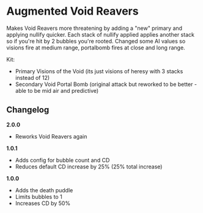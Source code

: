 # Augmented Void Reavers

Makes Void Reavers more threatening by adding a "new" primary and applying nullify quicker. Each stack of nullify applied applies another stack so if you're hit by 2 bubbles you're rooted. Changed some AI values so visions fire at medium range, portalbomb fires at close and long range.

Kit:
  - Primary Visions of the Void (its just visions of heresy with 3 stacks instead of 12)
  - Secondary Void Portal Bomb (original attack but reworked to be better - able to be mid air and predictive)

## Changelog

**2.0.0**

- Reworks Void Reavers again

**1.0.1**

- Adds config for bubble count and CD
- Reduces default CD increase by 25% (25% total increase)

**1.0.0**

- Adds the death puddle
- Limits bubbles to 1
- Increases CD by 50%
